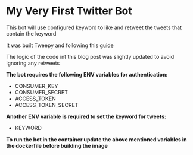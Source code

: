 # My Very First Twitter Bot

This bot will use configured keyword to like and retweet the tweets that contain the keyword

It was built Tweepy and following this [guide](https://realpython.com/twitter-bot-python-tweepy/)

The logic of the code int this blog post was slightly updated to avoid ignoring any retweets

**The bot requires the following ENV variables for authentication:**

- CONSUMER_KEY
- CONSUMER_SECRET
- ACCESS_TOKEN
- ACCESS_TOKEN_SECRET

**Another ENV variable is required to set the keyword for tweets:**
- KEYWORD

**To run the bot in the container update the above mentioned variables in the dockerfile before building the image**
